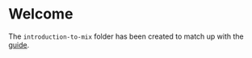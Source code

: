 # Welcome

The `introduction-to-mix` folder has been created to match up with the [guide](https://elixir-lang.org/getting-started/mix-otp/introduction-to-mix.html).
